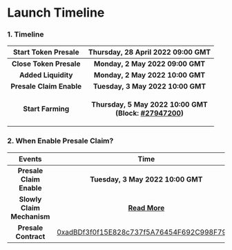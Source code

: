# Launch Timeline

### 1. **Timeline** <a href="#1-timeline" id="1-timeline"></a>

|  **Start Token Presale** |                                                                              **Thursday, 28 April 2022 09:00 GMT**                                                                             |
| :----------------------: | :--------------------------------------------------------------------------------------------------------------------------------------------------------------------------------------------: |
|  **Close Token Presale** |                                                                                **Monday, 2 May 2022 09:00 GMT**                                                                                |
|    **Added Liquidity**   |                                                                                **Monday, 2 May 2022 10:00 GMT**                                                                                |
| **Presale Claim Enable** |                                                                                **Tuesday, 3 May 2022 10:00 GMT**                                                                               |
|     **Start Farming**    | <p><strong>Thursday, 5 May 2022 10:00 GMT</strong><br><strong>(Block:</strong> <a href="https://polygonscan.com/block/countdown/27947200"><strong>#27947200</strong></a><strong>)</strong></p> |



### **2. When Enable Presale Claim?** <a href="#2-when-enable-presale-claim" id="2-when-enable-presale-claim"></a>

|           Events           |                          Time                          |
| :------------------------: | :----------------------------------------------------: |
|  **Presale Claim Enable**  |            **Tuesday, 3 May 2022 10:00 GMT**           |
| **Slowly Claim Mechanism** | ****[**Read More**](launch-timeline.md#1-timeline)**** |
|    **Presale Contract**    |    [0xadBDf3f0f15E828c737f5A76454F692C998F790A](./)    |

